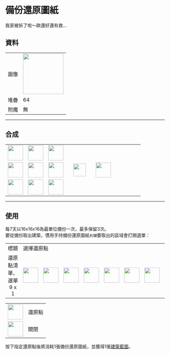 # 備份還原圖紙
我家被拆了啦～歐還好還有救...

## 資料
<table>
    <tr><td>圖像</td><td><img src="https://i.imgur.com/O3QyLrA.png" width="128"/></td></tr>
    <tr><td align="end">堆疊</td><td>64</td></tr>
    <tr><td align="end">附魔</td><td>無</td></tr>
</table>

---

## 合成
<table>
    <tr><td><img src="https://i.imgur.com/qdbMLqO.png" width="48"/></td><td><img src="https://i.imgur.com/0WdppIA.png" width="48"/></td><td><img src="https://i.imgur.com/qdbMLqO.png" width="48"/></td><td colspan="3"></td></tr>
    <tr><td><img src="https://i.imgur.com/0WdppIA.png" width="48"/></td><td><img src="https://i.imgur.com/NfBvYUE.png" width="48"/></td><td><img src="https://i.imgur.com/0WdppIA.png" width="48"/></td><td width="70" align="center"><img src="https://i.imgur.com/VE0KqIE.png" width="40"/></td><td><img src="https://i.imgur.com/O3QyLrA.png" width="48"/></td><td width="70"></td></tr>
    <tr><td><img src="https://i.imgur.com/qdbMLqO.png" width="48"/></td><td><img src="https://i.imgur.com/0WdppIA.png" width="48"/></td><td><img src="https://i.imgur.com/qdbMLqO.png" width="48"/></td><td colspan="3"></td></tr>
</table>

---

## 使用
每7天以16x16x16為最單位備份一次，最多保留3次。  
要從備份取出建築，慣用手持備份還原圖紙`右鍵`要取出的區域會打開選單：

<table>
    <tr><td align="center">標題</td><td colspan="9">選擇還原點</td></tr>
    <tr><td align="center">還原點清單、選單<br/>9 x 1</td><td><img src="https://i.imgur.com/voxcDyZ.png" width="48"/></td><td><img src="https://i.imgur.com/voxcDyZ.png" width="48"/></td><td><img src="https://i.imgur.com/voxcDyZ.png" width="48"/></td><td><img src="https://i.imgur.com/wl43BjZ.png" width="48"/></td><td><img src="https://i.imgur.com/wl43BjZ.png" width="48"/></td><td><img src="https://i.imgur.com/wl43BjZ.png" width="48"/></td><td><img src="https://i.imgur.com/wl43BjZ.png" width="48"/></td><td><img src="https://i.imgur.com/wl43BjZ.png" width="48"/></td><td><img src="https://i.imgur.com/sAwvuIi.png" width="48"/></td></tr>
</table>

<table>
    <tr><td align="center"><img src="https://i.imgur.com/voxcDyZ.png" width="48"/></td><td>還原點</td></tr>
    <tr><td align="center"><img src="https://i.imgur.com/sAwvuIi.png" width="48"/></td><td>關閉</td></tr>
</table>

按下指定還原點後將消耗1張備份還原圖紙，並獲得1張[建築藍圖](build_blueprint.md)。